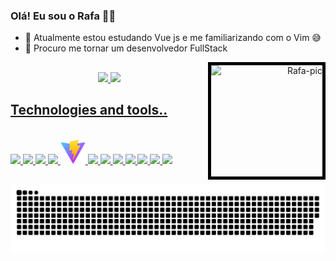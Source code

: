 ### Olá! Eu sou o Rafa 👋😀


- 🌱 Atualmente estou estudando Vue js e me familiarizando com o Vim 😅
- 👯 Procuro me tornar um desenvolvedor FullStack

<div align="right">
  <a href="//picrew.me/image_maker/197705"><img align="right" alt="Rafa-pic" height="178" width="178" style="border:5px solid black" src="https://cdn.discordapp.com/attachments/698428639339085837/1009476158062076116/output-onlinegiftools.gif">
</div>

##
<div align="center">
  <a href="https://github.com/RafaelM4gn">
  <img height="180em" src="https://github-readme-stats.vercel.app/api?username=RafaelM4gn&show_icons=true&theme=onedark&include_all_commits=true&count_private=true"/>
  <img height="180em" src="https://github-readme-stats.vercel.app/api/top-langs/?username=RafaelM4gn&layout=compact&langs_count=7&theme=onedark"/>
</div>

## Technologies and tools..
   
<div style="display: inline_block"><br>
  <a href="//www.java.com"><img width="40" src="https://cdn.jsdelivr.net/gh/devicons/devicon/icons/java/java-original.svg" /> 
  <a href="//www.python.org"><img width="40" src="https://cdn.jsdelivr.net/gh/devicons/devicon/icons/python/python-original.svg" />
  <a href="//cplusplus.com"><img width="40" src="https://cdn.jsdelivr.net/gh/devicons/devicon/icons/cplusplus/cplusplus-original.svg" />
  <a href="//docs.microsoft.com/en-us/dotnet/csharp/"><img width="40" src="https://cdn.jsdelivr.net/gh/devicons/devicon/icons/csharp/csharp-original.svg" />
  <a href="//vitejs.dev"><img width="40" src="pics/vite.svg">
  <a href="//vuejs.org"><img width="40" src="https://cdn.jsdelivr.net/gh/devicons/devicon/icons/vuejs/vuejs-original.svg" />
  <a href="//nuxtjs.org"><img width="40" src="https://cdn.jsdelivr.net/gh/devicons/devicon/icons/nuxtjs/nuxtjs-original.svg" />
  <a href="//vuetify.com"><img width="40" src="https://cdn.jsdelivr.net/gh/devicons/devicon/icons/vuetify/vuetify-original.svg" />
  <a href="//docker.com"><img width="40" src="https://cdn.jsdelivr.net/gh/devicons/devicon/icons/docker/docker-original.svg" />
  <a href="//git-scm.com"><img width="40" src="https://cdn.jsdelivr.net/gh/devicons/devicon/icons/git/git-original.svg" />
  <a href="//lua.org"><img width="40" src="https://cdn.jsdelivr.net/gh/devicons/devicon/icons/lua/lua-original.svg" />
  <a href="//neovim.io"><img width="40" src="https://avatars.githubusercontent.com/u/6471485?s=200&v=4">
</div>


##

 ![Snake animation](https://github.com/RafaelM4gn/RafaelM4gn/blob/output/github-contribution-grid-snake.svg)






<!--
![Snake animation](https://github.com/Math-Vieira/Math-Vieira/blob/output/github-contribution-grid-snake.svg)

</div>


**RafaelM4gn/RafaelM4gn** is a ✨ _special_ ✨ repository because its `README.md` (this file) appears on your GitHub profile.

Here are some ideas to get you started:

- 🔭 I’m currently working on ...
- 🌱 I’m currently learning ...
- 👯 I’m looking to collaborate on ...
- 🤔 I’m looking for help with ...
- 💬 Ask me about ...
- 📫 How to reach me: ...
- 😄 Pronouns: ...
- ⚡ Fun fact: ...
-->
